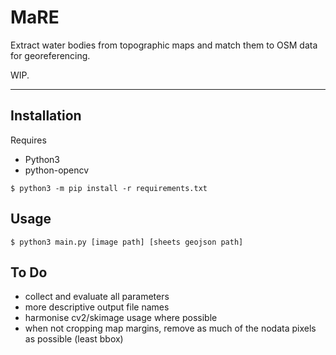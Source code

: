 # MaRE

Extract water bodies from topographic maps and match them to OSM data for georeferencing.

WIP.

---

## Installation

Requires
* Python3
* python-opencv

```$ python3 -m pip install -r requirements.txt ```


## Usage

`$ python3 main.py [image path] [sheets geojson path]`

## To Do
* collect and evaluate all parameters
* more descriptive output file names
* harmonise cv2/skimage usage where possible
* when not cropping map margins, remove as much of the nodata pixels as possible (least bbox)